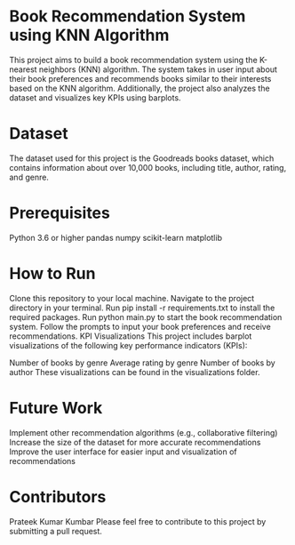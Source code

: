 # Book Recommendation System using KNN Algorithm

This project aims to build a book recommendation system using the K-nearest neighbors (KNN) algorithm. The system takes in user input about their book preferences and recommends books similar to their interests based on the KNN algorithm. Additionally, the project also analyzes the dataset and visualizes key KPIs using barplots.

# Dataset
The dataset used for this project is the Goodreads books dataset, which contains information about over 10,000 books, including title, author, rating, and genre.

# Prerequisites
Python 3.6 or higher
pandas
numpy
scikit-learn
matplotlib

# How to Run
Clone this repository to your local machine.
Navigate to the project directory in your terminal.
Run pip install -r requirements.txt to install the required packages.
Run python main.py to start the book recommendation system.
Follow the prompts to input your book preferences and receive recommendations.
KPI Visualizations
This project includes barplot visualizations of the following key performance indicators (KPIs):

Number of books by genre
Average rating by genre
Number of books by author
These visualizations can be found in the visualizations folder.

# Future Work
Implement other recommendation algorithms (e.g., collaborative filtering)
Increase the size of the dataset for more accurate recommendations
Improve the user interface for easier input and visualization of recommendations
# Contributors
Prateek Kumar Kumbar
Please feel free to contribute to this project by submitting a pull request.

